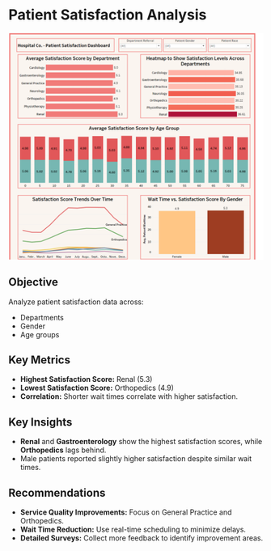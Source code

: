 # **Patient Satisfaction Analysis**
![patient](https://github.com/MMS-21/Data-Visualization-/blob/6d0cbddacc28218a97593bb8c25cabb8ba3c2a2f/Patient%20Satisfaction%20Analysis/snap/patient%20satisfaction.png)
## Objective
Analyze patient satisfaction data across:

* Departments
* Gender
* Age groups

## Key Metrics
* **Highest Satisfaction Score:** Renal (5.3)
* **Lowest Satisfaction Score:** Orthopedics (4.9)
* **Correlation:** Shorter wait times correlate with higher satisfaction.

## Key Insights
* **Renal** and **Gastroenterology** show the highest satisfaction scores, while **Orthopedics** lags behind.
* Male patients reported slightly higher satisfaction despite similar wait times.

## Recommendations
* **Service Quality Improvements:** Focus on General Practice and Orthopedics.
* **Wait Time Reduction:** Use real-time scheduling to minimize delays.
* **Detailed Surveys:** Collect more feedback to identify improvement areas.
